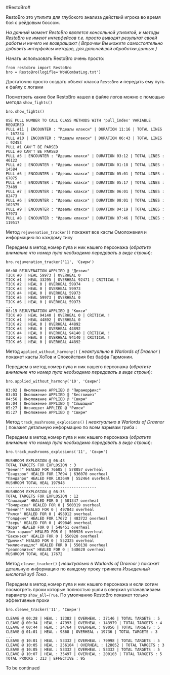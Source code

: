 #RestoBro#

RestoBro это утилита для глубокого анализа действий игрока во время боя с рейдовым боссом.

*На данный момент RestoBro является консольной утилитой, и методы RestoBro не имеют интерфейсов т.е. просто выводят результат своей работы и ничего не возвращают ( Впрочем Вы можете самостоятельно добавить интерфейсы методов, для дальнейшей обработки данных )*

Начать использовать RestoBro очень просто:
```
from restobro import RestoBro
bro = RestoBro(logifle='WoWCombatLog.txt')
```
Достаточно просто создать объект класса `RestoBro` и передать ему путь к файлу с логами

Посмотреть какие бои RestoBro нашел в файле логов можно с помощью метода `show_fights()`
```
bro.show_fights()

USE PULL NUMBER TO CALL CLASS METHODS WITH 'pull_index' VARIABLE REQUIRED
PULL #11 | ENCOUNTER : "Идеалы клакси" | DURATION 11:16 | TOTAL LINES : 167234
PULL #10 | ENCOUNTER : "Идеалы клакси" | DURATION 06:43 | TOTAL LINES : 92453
PULL #1 CAN'T BE PARSED
PULL #0 CAN'T BE PARSED
PULL #3 | ENCOUNTER : "Идеалы клакси" | DURATION 03:12 | TOTAL LINES : 46122
PULL #2 | ENCOUNTER : "Идеалы клакси" | DURATION 01:18 | TOTAL LINES : 14584
PULL #5 | ENCOUNTER : "Идеалы клакси" | DURATION 05:01 | TOTAL LINES : 67075
PULL #4 | ENCOUNTER : "Идеалы клакси" | DURATION 05:17 | TOTAL LINES : 73489
PULL #7 | ENCOUNTER : "Идеалы клакси" | DURATION 06:01 | TOTAL LINES : 82473
PULL #6 | ENCOUNTER : "Идеалы клакси" | DURATION 08:01 | TOTAL LINES : 102375
PULL #9 | ENCOUNTER : "Идеалы клакси" | DURATION 04:19 | TOTAL LINES : 57973
PULL #8 | ENCOUNTER : "Идеалы клакси" | DURATION 07:46 | TOTAL LINES : 119517
```

Метод `rejuvenation_tracker()` покажет все касты Омоложения и информацию по каждому тику

Передаем в метод номер пула и ник нашего персонажа (*обратите внимание что номер пула необходимо передавать в виде строки*):
```
bro.rejuvenation_tracker('11', 'Свирм')

06:08 REJUVENATION APPLIED @ "Дезвин"
TICK #0 | HEAL 59973 | OVERHEAL 0
TICK #1 | HEAL 33295 | OVERHEAL 92471 | CRITICAL !
TICK #2 | HEAL 0 | OVERHEAL 59974
TICK #3 | HEAL 0 | OVERHEAL 59973
TICK #4 | HEAL 0 | OVERHEAL 59973
TICK #5 | HEAL 59973 | OVERHEAL 0
TICK #6 | HEAL 0 | OVERHEAL 59973
...
08:15 REJUVENATION APPLIED @ "Кокси"
TICK #0 | HEAL 94140 | OVERHEAL 0 | CRITICAL !
TICK #1 | HEAL 44892 | OVERHEAL 0
TICK #2 | HEAL 0 | OVERHEAL 44892
TICK #3 | HEAL 0 | OVERHEAL 44892
TICK #4 | HEAL 0 | OVERHEAL 94140 | CRITICAL !
TICK #5 | HEAL 0 | OVERHEAL 94140 | CRITICAL !
TICK #6 | HEAL 0 | OVERHEAL 44892
```

Метод `applied_without_harmony()` ( *неактуально в Warlords of Draenor* ) покажет касты ХоТов и Спокойствия без баффа Гармонии.

Передаем в метод номер пула и ник нашего персонажа (*обратите внимание что номер пула необходимо передавать в виде строки*):
```
bro.applied_without_harmony('10', 'Свирм')

03:02 | Омоложение APPLIED @ "Пираморфикс"
03:03 | Омоложение APPLIED @ "Бествишез"
04:56 | Омоложение APPLIED @ "Свирм"
05:04 | Омоложение APPLIED @ "Слышащий"
05:27 | Жизнецвет APPLIED @ "Рилси"
05:27 | Омоложение APPLIED @ "Свирм"
```

Метод `track_mushrooms_explosions()` ( *неактуально в Warlords of Draenor* ) покажет детальную информацию по всем взрывам гриба :

Передаем в метод номер пула и ник нашего персонажа (*обратите внимание что номер пула необходимо передавать в виде строки*):
```
bro.track_mushrooms_explosions('11', 'Свирм')

MUSHROOM EXPLOSION @ 06:43
TOTAL TARGETS FOR EXPLOSION : 3
"Бенигг" HEALED FOR 76605 | 578057 overheal
"Бэндэрок" HEALED FOR 17694 | 636070 overheal
"Пандапро" HEALED FOR 103649 | 552464 overheal
MUSHROOM TOTAL HEAL 197948
----------------------------------------
MUSHROOM EXPLOSION @ 08:35
TOTAL TARGETS FOR EXPLOSION : 12
"Слышащий" HEALED FOR 0 | 501347 overheal
"Томириска" HEALED FOR 0 | 500319 overheal
"Бенигг" HEALED FOR 0 | 497843 overheal
"Рилси" HEALED FOR 0 | 498912 overheal
"Голдфинч" HEALED FOR 17672 | 483722 overheal
"Зверь" HEALED FOR 0 | 499846 overheal
"Жора" HEALED FOR 0 | 548451 overheal
"Хил-тараши" HEALED FOR 0 | 500926 overheal
"Бакэнэко" HEALED FOR 0 | 550928 overheal
"Дынчик" HEALED FOR 0 | 552325 overheal
"милионтыщдпс" HEALED FOR 0 | 550138 overheal
"реалполитик" HEALED FOR 0 | 548620 overheal
MUSHROOM TOTAL HEAL 17672
```

Метод `cleave_tracker()` ( *неактуально в Warlords of Draenor* ) покажет детальную информацию по каждому проку тринкета *Изъеденный кислотой зуб Тока* . 

Передаем в метод номер пула и ник нашего персонажа и если хотим посмотреть проки которые полностью ушли в оверхил устанавливаем параметр `show_all=True`. По умолчанию RestoBro покажет только эффективные проки 
```
bro.cleave_tracker('11', 'Свирм')

CLEAVE @ 00:28 | HEAL : 12382 | OVERHEAL : 37146 | TOTAL TARGETS : 5
CLEAVE @ 00:34 | HEAL : 47993 | OVERHEAL : 143979 | TOTAL TARGETS : 4
CLEAVE @ 00:44 | HEAL : 24764 | OVERHEAL : 99056 | TOTAL TARGETS : 5
CLEAVE @ 01:01 | HEAL : 9868 | OVERHEAL : 19736 | TOTAL TARGETS : 3
...
CLEAVE @ 10:01 | HEAL : 53332 | OVERHEAL : 79998 | TOTAL TARGETS : 5
CLEAVE @ 10:05 | HEAL : 256104 | OVERHEAL : 128052 | TOTAL TARGETS : 3
CLEAVE @ 10:05 | HEAL : 53332 | OVERHEAL : 53332 | TOTAL TARGETS : 5
CLEAVE @ 10:07 | HEAL : 35497 | OVERHEAL : 200103 | TOTAL TARGETS : 5
TOTAL PROCKS : 313 | EFFECTIVE : 95
```



To be continued


